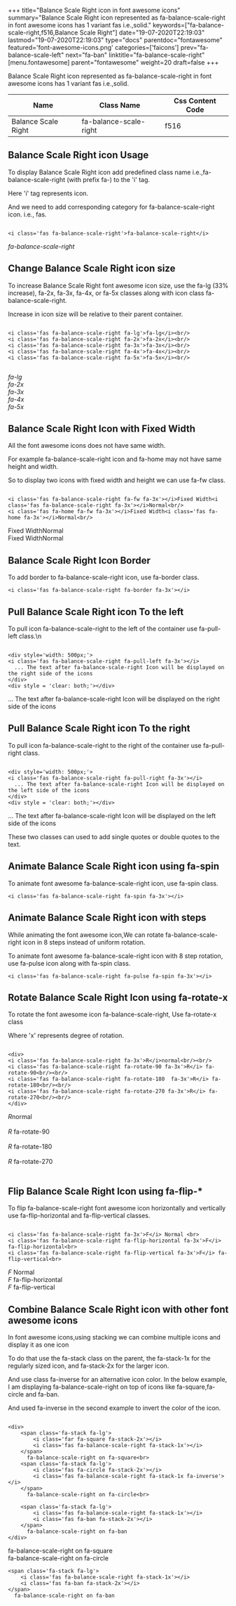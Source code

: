 +++
title="Balance Scale Right icon in font awesome icons"
summary="Balance Scale Right icon represented as fa-balance-scale-right in font awesome icons has 1 variant fas i.e.,solid."
keywords=["fa-balance-scale-right,f516,Balance Scale Right"]
date="19-07-2020T22:19:03"
lastmod="19-07-2020T22:19:03"
type="docs"
parentdoc="fontawesome"
featured='font-awesome-icons.png'
categories=['faicons']
prev="fa-balance-scale-left"
next="fa-ban"
linktitle="fa-balance-scale-right"
[menu.fontawesome]
parent="fontawesome"
weight=20
draft=false
+++


Balance Scale Right icon represented as fa-balance-scale-right in font awesome icons has 1 variant fas i.e.,solid.

<div class='table-responsive'><table class='table'><thead><tr><th>Name</th><th>Class Name</th><th>Css Content Code</th></tr></thead><tbody><tr><td>Balance Scale Right</td><td>fa-balance-scale-right</td><td>f516</td></tr></tbody></table></div>



## Balance Scale Right icon Usage

To display Balance Scale Right icon add predefined class name i.e.,fa-balance-scale-right (with prefix fa-) to the 'i' tag.

Here 'i' tag represents icon.

And we need to add corresponding category for fa-balance-scale-right icon. i.e., fas.


```

<i class='fas fa-balance-scale-right'>fa-balance-scale-right</i>
```

<i class='fas fa-balance-scale-right'>fa-balance-scale-right</i>




## Change Balance Scale Right icon size
To increase Balance Scale Right font awesome icon size, use the fa-lg (33% increase), fa-2x, fa-3x, fa-4x, or fa-5x classes along with icon class fa-balance-scale-right.

Increase in icon size will be relative to their parent container. 

```

<i class='fas fa-balance-scale-right fa-lg'>fa-lg</i><br/>
<i class='fas fa-balance-scale-right fa-2x'>fa-2x</i><br/>
<i class='fas fa-balance-scale-right fa-3x'>fa-3x</i><br/>
<i class='fas fa-balance-scale-right fa-4x'>fa-4x</i><br/>
<i class='fas fa-balance-scale-right fa-5x'>fa-5x</i><br/>
            
```

<i class='fas fa-balance-scale-right fa-lg'>fa-lg</i><br/>
<i class='fas fa-balance-scale-right fa-2x'>fa-2x</i><br/>
<i class='fas fa-balance-scale-right fa-3x'>fa-3x</i><br/>
<i class='fas fa-balance-scale-right fa-4x'>fa-4x</i><br/>
<i class='fas fa-balance-scale-right fa-5x'>fa-5x</i><br/>
            



## Balance Scale Right Icon with Fixed Width 

All the font awesome icons does not have same width.

For example fa-balance-scale-right icon and fa-home may not have same height and width.

So to display two icons with fixed width and height we can use fa-fw class.


```

<i class='fas fa-balance-scale-right fa-fw fa-3x'></i>Fixed Width<i class='fas fa-balance-scale-right fa-3x'></i>Normal<br/>
<i class='fas fa-home fa-fw fa-3x'></i>Fixed Width<i class='fas fa-home fa-3x'></i>Normal<br/>
```

<i class='fas fa-balance-scale-right fa-fw fa-3x'></i>Fixed Width<i class='fas fa-balance-scale-right fa-3x'></i>Normal<br/>
<i class='fas fa-home fa-fw fa-3x'></i>Fixed Width<i class='fas fa-home fa-3x'></i>Normal<br/>



## Balance Scale Right Icon Border 

To add border to fa-balance-scale-right icon, use fa-border class.


```
<i class='fas fa-balance-scale-right fa-border fa-3x'></i>

```
<i class='fas fa-balance-scale-right fa-border fa-3x'></i>





## Pull Balance Scale Right icon To the left

To pull icon fa-balance-scale-right to the left of the container use fa-pull-left class.\n

```

<div style='width: 500px;'>
<i class='fas fa-balance-scale-right fa-pull-left fa-3x'></i>
  ... The text after fa-balance-scale-right Icon will be displayed on the right side of the icons
</div>
<div style = 'clear: both;'></div>
```

<div style='width: 500px;'>
<i class='fas fa-balance-scale-right fa-pull-left fa-3x'></i>
  ... The text after fa-balance-scale-right Icon will be displayed on the right side of the icons
</div>
<div style = 'clear: both;'></div>




## Pull Balance Scale Right icon To the right
To pull icon fa-balance-scale-right to the right of the container use fa-pull-right class.

```

<div style='width: 500px;'>
<i class='fas fa-balance-scale-right fa-pull-right fa-3x'></i>
  ... The text after fa-balance-scale-right Icon will be displayed on the left side of the icons
</div>
<div style = 'clear: both;'></div>
```

<div style='width: 500px;'>
<i class='fas fa-balance-scale-right fa-pull-right fa-3x'></i>
  ... The text after fa-balance-scale-right Icon will be displayed on the left side of the icons
</div>
<div style = 'clear: both;'></div>

These two classes can used to add single quotes or double quotes to the text.


## Animate Balance Scale Right icon using fa-spin
To animate font awesome fa-balance-scale-right icon, use fa-spin class.

```
<i class='fas fa-balance-scale-right fa-spin fa-3x'></i>
```
<i class='fas fa-balance-scale-right fa-spin fa-3x'></i>




## Animate Balance Scale Right icon with steps
While animating the font awesome icon,We can rotate fa-balance-scale-right icon in 8 steps instead of uniform rotation.

To animate font awesome fa-balance-scale-right icon with 8 step rotation, use fa-pulse icon along with fa-spin class.


```
<i class='fas fa-balance-scale-right fa-pulse fa-spin fa-3x'></i>

```
<i class='fas fa-balance-scale-right fa-pulse fa-spin fa-3x'></i>





## Rotate Balance Scale Right Icon using fa-rotate-x
To rotate the font awesome icon fa-balance-scale-right, Use fa-rotate-x class

Where 'x' represents degree of rotation.


```

<div>
<i class='fas fa-balance-scale-right fa-3x'>R</i>normal<br/><br/>
<i class='fas fa-balance-scale-right fa-rotate-90 fa-3x'>R</i> fa-rotate-90<br/><br/> 
<i class='fas fa-balance-scale-right fa-rotate-180  fa-3x'>R</i> fa-rotate-180<br/><br/> 
<i class='fas fa-balance-scale-right fa-rotate-270 fa-3x'>R</i> fa-rotate-270<br/><br/>
</div>
```

<div>
<i class='fas fa-balance-scale-right fa-3x'>R</i>normal<br/><br/>
<i class='fas fa-balance-scale-right fa-rotate-90 fa-3x'>R</i> fa-rotate-90<br/><br/> 
<i class='fas fa-balance-scale-right fa-rotate-180  fa-3x'>R</i> fa-rotate-180<br/><br/> 
<i class='fas fa-balance-scale-right fa-rotate-270 fa-3x'>R</i> fa-rotate-270<br/><br/>
</div>




## Flip Balance Scale Right Icon using fa-flip-*
To flip fa-balance-scale-right font awesome icon horizontally and vertically use fa-flip-horizontal and fa-flip-vertical classes. 

```

<i class='fas fa-balance-scale-right fa-3x'>F</i> Normal <br>
<i class='fas fa-balance-scale-right fa-flip-horizontal fa-3x'>F</i> fa-flip-horizontal<br>
<i class='fas fa-balance-scale-right fa-flip-vertical fa-3x'>F</i> fa-flip-vertical<br>
```

<i class='fas fa-balance-scale-right fa-3x'>F</i> Normal <br>
<i class='fas fa-balance-scale-right fa-flip-horizontal fa-3x'>F</i> fa-flip-horizontal<br>
<i class='fas fa-balance-scale-right fa-flip-vertical fa-3x'>F</i> fa-flip-vertical<br>




## Combine Balance Scale Right icon with other font awesome icons
In font awesome icons,using stacking we can combine multiple icons and display it as one icon 

To do that use the fa-stack class on the parent, the fa-stack-1x for the regularly sized icon, and fa-stack-2x for the larger icon.

And use class fa-inverse for an alternative icon color. 
In the below example, I am displaying fa-balance-scale-right on top of icons like fa-square,fa-circle and fa-ban.

And used fa-inverse in the second example to invert the color of the icon.

```

<div>
    <span class='fa-stack fa-lg'>
        <i class='far fa-square fa-stack-2x'></i>
        <i class='fas fa-balance-scale-right fa-stack-1x'></i>
    </span>
      fa-balance-scale-right on fa-square<br>
    <span class='fa-stack fa-lg'>
        <i class='fas fa-circle fa-stack-2x'></i>
        <i class='fas fa-balance-scale-right fa-stack-1x fa-inverse'></i>
    </span>
      fa-balance-scale-right on fa-circle<br>

    <span class='fa-stack fa-lg'>
        <i class='fas fa-balance-scale-right fa-stack-1x'></i>
        <i class='fas fa-ban fa-stack-2x'></i>
    </span>
      fa-balance-scale-right on fa-ban
</div>
```

<div>
    <span class='fa-stack fa-lg'>
        <i class='far fa-square fa-stack-2x'></i>
        <i class='fas fa-balance-scale-right fa-stack-1x'></i>
    </span>
      fa-balance-scale-right on fa-square<br>
    <span class='fa-stack fa-lg'>
        <i class='fas fa-circle fa-stack-2x'></i>
        <i class='fas fa-balance-scale-right fa-stack-1x fa-inverse'></i>
    </span>
      fa-balance-scale-right on fa-circle<br>

    <span class='fa-stack fa-lg'>
        <i class='fas fa-balance-scale-right fa-stack-1x'></i>
        <i class='fas fa-ban fa-stack-2x'></i>
    </span>
      fa-balance-scale-right on fa-ban
</div>






